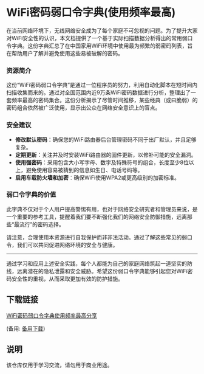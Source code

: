 # WiFi密码弱口令字典(使用频率最高)

在当前网络环境下，无线网络安全成为了每个家庭不可忽视的问题。为了提升大家对WiFi安全性的认识，本文档提供了一个基于实际扫描数据分析得出的常用弱口令字典。这份字典汇总了在中国家用WiFi环境中使用最为频繁的弱密码列表，旨在帮助用户了解并避免使用这些易被破解的密码。

### 资源简介

这份“WiFi密码弱口令字典”是通过一位程序员的努力，利用自动化脚本在短时间内扫描收集而来的。通过对全国范围内近9万条WiFi密码数据进行分析，整理出了一套频率最高的密码集合。这份分析揭示了尽管时间推移，某些经典（或曰脆弱）的密码组合依然被广泛使用，显示出公众在网络安全意识上的盲点。

### 安全建议

- **修改默认密码**：确保您的WiFi路由器后台管理密码不同于出厂默认，并且足够复杂。
- **定期更新**：关注并及时安装WiFi路由器的固件更新，以修补可能的安全漏洞。
- **使用强密码**：采用包含大小写字母、数字及特殊符号的组合，长度至少8位以上，避免使用容易被猜到的信息如生日、电话号码等。
- **启用车载防火墙和加密**：确保WiFi使用WPA2或更高级别的加密标准。

### 弱口令字典的价值

此字典不仅对于个人用户提高警惕有用，也对于网络安全研究者和管理员来说，是一个重要的参考工具，提醒着我们要不断强化我们的网络安全防御措施，远离那些“最流行”的密码选择。

请注意，合理使用本资源进行自我保护而非非法活动。通过了解这些常见的弱口令，我们可以共同促进网络环境的安全与健康。

---

通过学习和应用上述安全实践，每个人都能为自己的家庭网络筑起一道坚实的防线，远离潜在的隐私泄露和安全威胁。希望这份弱口令字典能够引起您对WiFi密码安全性的重视，从而采取更加有效的防护措施。

## 下载链接
[WiFi密码弱口令字典使用频率最高分享](https://pan.quark.cn/s/e4a593793f40) 

(备用: [备用下载](https://pan.baidu.com/s/1r5v5EbdPYVJkAMot5dAWfA?pwd=1234))

## 说明

该仓库仅用于学习交流，请勿用于商业用途。
